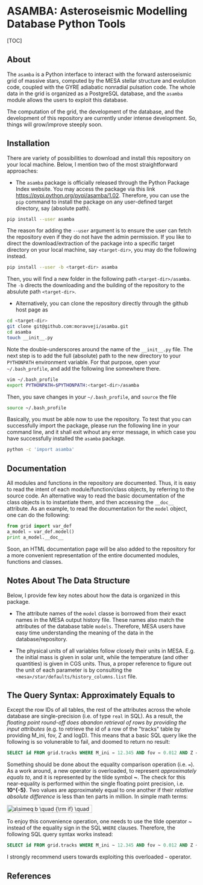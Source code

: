 # ASAMBA: Asteroseismic Modelling Database Python Tools

[TOC]

## About
The `asamba` is a Python interface to interact with the forward asteroseismic grid of massive stars, computed by the MESA stellar structure and evolution code, coupled with the GYRE adiabatic nonradial pulsation code. The whole data in the grid is organized as a PostgreSQL database, and the `asamba` module allows the users to exploit this database.

The computation of the grid, the development of the database, and the development of this repository are currently under intense development. So, things will grow/improve steeply soon.

## Installation
There are variety of possibilities to download and install this repository on your local machine. Below, I mention two of the most straightforward approaches:

* The `asamba` package is officially released through the Python Package Index website. You may access the package via this link <https://pypi.python.org/pypi/asamba/1.02>. Therefore, you can use the `pip` command to install the package on any user-defined target directory, say <target-dir> (absolute path).

```bash
pip install --user asamba 
```

The reason for adding the `--user` argument is to ensure the user can fetch the repository even if they do not have the admin permission. If you like to direct the download/extraction of the package into a specific target directory on your local machine, say `<target-dir>`, you may do the following instead.

```bash
pip install --user -b <target-dir> asamba 
```

Then, you will find a new folder in the following path `<target-dir>/asamba`. The `-b` directs the downloading and the building of the repository to the absulute path `<target-dir>`.

* Alternatively, you can clone the repository directly through the github host page as

```bash
cd <target-dir>
git clone git@github.com:moravveji/asamba.git
cd asamba
touch __init__.py
```
Note the double-underscores around the name of the `__init__.py` file. The next step is to add the full (absolute) path to the new directory to your `PYTHONPATH` environment variable. For that purpose, open your `~/.bash_profile`, and add the following line somewhere there.

```bash
vim ~/.bash_profile
export PYTHONPATH=$PYTHONPATH:<target-dir>/asamba
```

Then, you save changes in your `~/.bash_profile`, and `source` the file

```bash
source ~/.bash_profile
```

Basically, you must be able now to use the repository. To test that you can successfully import the package, please run the following line in your command line, and it shall exit wihout any error message, in which case you have successfully installed the `asamba` package.

```bash
python -c 'import asamba'
```

## Documentation
All modules and functions in the repository are documented. Thus, it is easy to read the intent of each module/function/class objects, by referring to the source code. An alternative way to read the basic documentation of the class objects is to instantiate them, and then accessing the `__doc__` attribute. As an example, to read the documentation for the `model` object, one can do the following:

```python
from grid import var_def
a_model = var_def.model()
print a_model.__doc__
```
Soon, an HTML documentation page will be also added to the repository for a more convenient representation of the entire documented modules, functions and classes.

## Notes About The Data Structure
Below, I provide few key notes about how the data is organized in this package.

* The attribute names of the `model` classe is borrowed from their exact names in the MESA output history file. These names also match the attributes of the database table `models`. Therefore, MESA users have easy time understanding the meaning of the data in the database/repository.

* The physical units of all variables follow closely their units in MESA. E.g. the initial mass is given in solar unit, while the temperature (and other quantities) is given in CGS units. Thus, a proper reference to figure out the unit of each parameter is by consulting the `<mesa>/star/defaults/history_columns.list` file.

## The Query Syntax: Approximately Equals to
Except the row IDs of all tables, the rest of the attributes across the whole database are single-precision (i.e. of type `real` in SQL). As a result, the *floating point round-off does abandon retrieval of rows by providing the input attributes* (e.g. to retrieve the id of a row of the "tracks" table by providing M_ini, fov, Z and logD). This means that a basic SQL query like the following is so volunerable to fail, and doomed to return no result:

```SQL
SELECT id FROM grid.tracks WHERE M_ini = 12.345 AND fov = 0.012 AND Z = 0.014 AND logD = 02.34;
```

Something should be done about the equality comparison operation (i.e. `=`). As a work around, a new operator is overloaded, to represent *approximately equals to*, and it is represented by the tilde symbol **~**. The check for this near-equality is performed within the single floating point precision, i.e. **10^{-5}**. Two values are approximately equal to one another if their *relative absolute difference* is less than ten parts in million. In simple math terms:

<img src="http://www.sciweavers.org/tex2img.php?eq=a%5Csimeq%20b%20%5Cquad%20%7B%5Crm%20if%7D%20%5Cquad%20%7Ca-b%7C%20%5Cleq%2010%5E%7B-5%7D%20%7Ca%7C&bc=White&fc=Black&im=jpg&fs=12&ff=arev&edit=0" align="center" border="0" alt="a\simeq b \quad {\rm if} \quad |a-b| \leq 10^{-5} |a|" width="226" height="21" />

To enjoy this convenience operation, one needs to use the tilde operator *~* instead of the equality sign in the SQL `WHERE` clauses. Therefore, the following SQL query syntax works instead:

```SQL
SELECT id FROM grid.tracks WHERE M_ini ~ 12.345 AND fov ~ 0.012 AND Z ~ 0.014 AND logD ~ 02.34;
```

I strongly recommend users towards exploiting this overloaded `~` operator.

## References